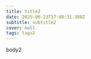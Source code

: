 ```yaml
---
title: title2
date: 2025-06-23T17:40:31.308Z
subtitle: subtitle2
cover: null
tags: tags2
---
```

b﻿ody2